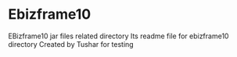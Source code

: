 # Ebizframe10
EBizframe10 jar files related directory
Its readme file for ebizframe10 directory
Created by Tushar
for testing
